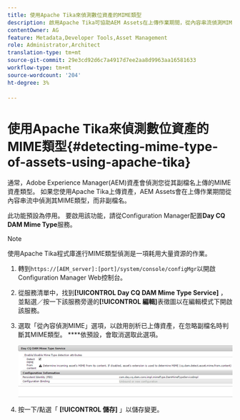 ```yaml
---
title: 使用Apache Tika來偵測數位資產的MIME類型
description: 啟用Apache Tika可協助AEM Assets在上傳作業期間，從內容串流偵測MIME類型的資產，而非副檔名。
contentOwner: AG
feature: Metadata,Developer Tools,Asset Management
role: Administrator,Architect
translation-type: tm+mt
source-git-commit: 29e3cd92d6c7a4917d7ee2aa8d9963aa16581633
workflow-type: tm+mt
source-wordcount: '204'
ht-degree: 3%

---
```



# 使用Apache Tika來偵測數位資產的MIME類型{#detecting-mime-type-of-assets-using-apache-tika}

通常，Adobe Experience Manager(AEM)資產會偵測您從其副檔名上傳的MIME資產類型。 如果您使用Apache Tika上傳資產，AEM Assets會在上傳作業期間從內容串流中偵測其MIME類型，而非副檔名。

此功能預設為停用。 要啟用該功能，請從Configuration Manager配置&#x200B;**Day CQ DAM Mime Type**&#x200B;服務。

>[!NOTE]
>
>使用Apache Tika程式庫進行MIME類型偵測是一項耗用大量資源的作業。

1. 轉到`https://[AEM_server]:[port]/system/console/configMgr`以開啟Configuration Manager Web控制台。
1. 從服務清單中，找到&#x200B;**[!UICONTROL Day CQ DAM Mime Type Service]** ，並點選／按一下該服務旁邊的&#x200B;**[!UICONTROL 編輯]**&#x200B;表徵圖以在編輯模式下開啟該服務。

1. 選取「從內容偵測MIME」選項，以啟用剖析已上傳資產，在忽略副檔名時判斷其MIME類型。 ****&#x200B;依預設，會取消選取此選項。

   ![chlimage_1-333](assets/chlimage_1-333.png)

1. 按一下/點選「 **[!UICONTROL 儲存]** 」以儲存變更。
